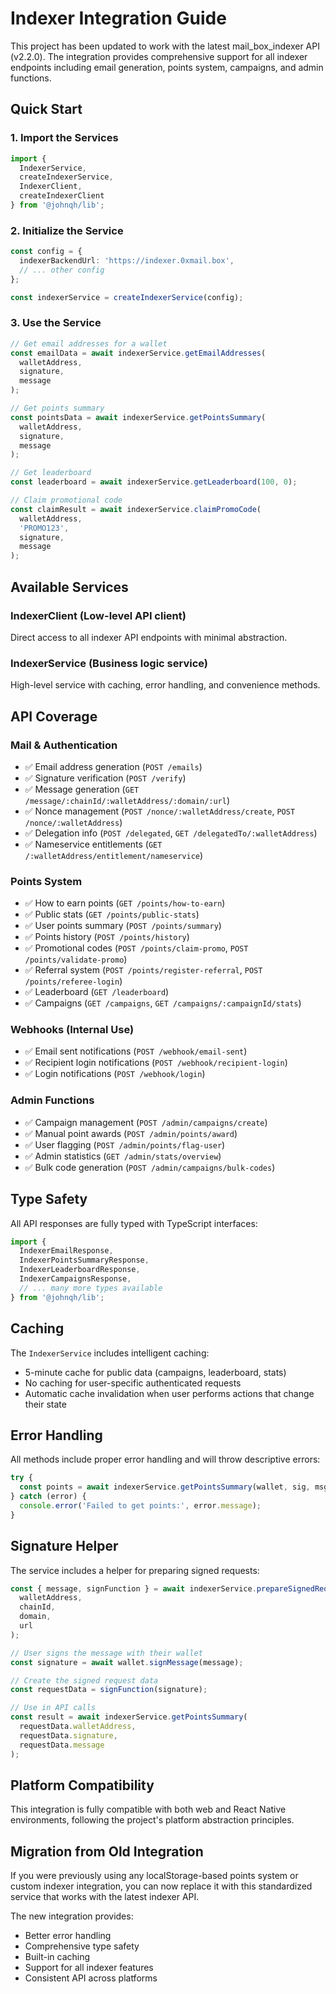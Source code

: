 # Indexer Integration Guide

This project has been updated to work with the latest mail_box_indexer API (v2.2.0). The integration provides comprehensive support for all indexer endpoints including email generation, points system, campaigns, and admin functions.

## Quick Start

### 1. Import the Services

```typescript
import { 
  IndexerService, 
  createIndexerService,
  IndexerClient,
  createIndexerClient 
} from '@johnqh/lib';
```

### 2. Initialize the Service

```typescript
const config = {
  indexerBackendUrl: 'https://indexer.0xmail.box',
  // ... other config
};

const indexerService = createIndexerService(config);
```

### 3. Use the Service

```typescript
// Get email addresses for a wallet
const emailData = await indexerService.getEmailAddresses(
  walletAddress,
  signature,
  message
);

// Get points summary
const pointsData = await indexerService.getPointsSummary(
  walletAddress,
  signature,
  message
);

// Get leaderboard
const leaderboard = await indexerService.getLeaderboard(100, 0);

// Claim promotional code
const claimResult = await indexerService.claimPromoCode(
  walletAddress,
  'PROMO123',
  signature,
  message
);
```

## Available Services

### IndexerClient (Low-level API client)
Direct access to all indexer API endpoints with minimal abstraction.

### IndexerService (Business logic service)
High-level service with caching, error handling, and convenience methods.

## API Coverage

### Mail & Authentication
- ✅ Email address generation (`POST /emails`)
- ✅ Signature verification (`POST /verify`) 
- ✅ Message generation (`GET /message/:chainId/:walletAddress/:domain/:url`)
- ✅ Nonce management (`POST /nonce/:walletAddress/create`, `POST /nonce/:walletAddress`)
- ✅ Delegation info (`POST /delegated`, `GET /delegatedTo/:walletAddress`)
- ✅ Nameservice entitlements (`GET /:walletAddress/entitlement/nameservice`)

### Points System
- ✅ How to earn points (`GET /points/how-to-earn`)
- ✅ Public stats (`GET /points/public-stats`)
- ✅ User points summary (`POST /points/summary`)
- ✅ Points history (`POST /points/history`)
- ✅ Promotional codes (`POST /points/claim-promo`, `POST /points/validate-promo`)
- ✅ Referral system (`POST /points/register-referral`, `POST /points/referee-login`)
- ✅ Leaderboard (`GET /leaderboard`)
- ✅ Campaigns (`GET /campaigns`, `GET /campaigns/:campaignId/stats`)

### Webhooks (Internal Use)
- ✅ Email sent notifications (`POST /webhook/email-sent`)
- ✅ Recipient login notifications (`POST /webhook/recipient-login`)
- ✅ Login notifications (`POST /webhook/login`)

### Admin Functions
- ✅ Campaign management (`POST /admin/campaigns/create`)
- ✅ Manual point awards (`POST /admin/points/award`)
- ✅ User flagging (`POST /admin/points/flag-user`)
- ✅ Admin statistics (`GET /admin/stats/overview`)
- ✅ Bulk code generation (`POST /admin/campaigns/bulk-codes`)

## Type Safety

All API responses are fully typed with TypeScript interfaces:

```typescript
import {
  IndexerEmailResponse,
  IndexerPointsSummaryResponse,
  IndexerLeaderboardResponse,
  IndexerCampaignsResponse,
  // ... many more types available
} from '@johnqh/lib';
```

## Caching

The `IndexerService` includes intelligent caching:
- 5-minute cache for public data (campaigns, leaderboard, stats)
- No caching for user-specific authenticated requests
- Automatic cache invalidation when user performs actions that change their state

## Error Handling

All methods include proper error handling and will throw descriptive errors:

```typescript
try {
  const points = await indexerService.getPointsSummary(wallet, sig, msg);
} catch (error) {
  console.error('Failed to get points:', error.message);
}
```

## Signature Helper

The service includes a helper for preparing signed requests:

```typescript
const { message, signFunction } = await indexerService.prepareSignedRequest(
  walletAddress,
  chainId,
  domain,
  url
);

// User signs the message with their wallet
const signature = await wallet.signMessage(message);

// Create the signed request data
const requestData = signFunction(signature);

// Use in API calls
const result = await indexerService.getPointsSummary(
  requestData.walletAddress,
  requestData.signature,
  requestData.message
);
```

## Platform Compatibility

This integration is fully compatible with both web and React Native environments, following the project's platform abstraction principles.

## Migration from Old Integration

If you were previously using any localStorage-based points system or custom indexer integration, you can now replace it with this standardized service that works with the latest indexer API.

The new integration provides:
- Better error handling
- Comprehensive type safety
- Built-in caching
- Support for all indexer features
- Consistent API across platforms